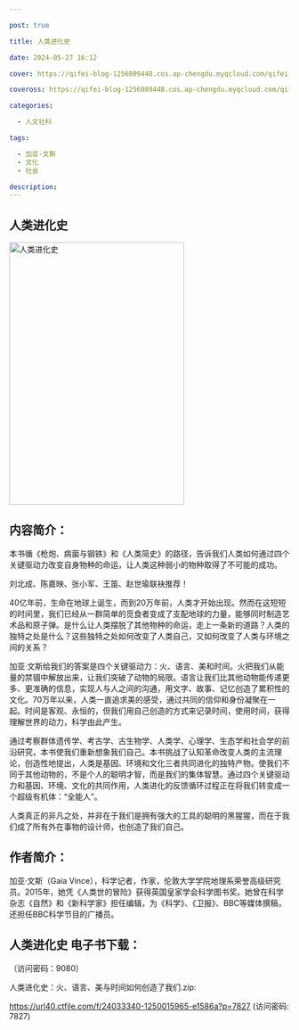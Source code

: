 ```yaml
---

post: true

title: 人类进化史

date: 2024-05-27 16:12

cover: https://qifei-blog-1256009448.cos.ap-chengdu.myqcloud.com/qifei-blog/65f39a529f345e8d03ca0d02.jpg

coveross: https://qifei-blog-1256009448.cos.ap-chengdu.myqcloud.com/qifei-blog/65f39a529f345e8d03ca0d02.jpg

categories:

  - 人文社科

tags:

  - 加亚·文斯
  - 文化
  - 社会

description:
---
```


## 人类进化史
<img alt="人类进化史 " class="aligncenter loading" data-was-processed="true" decoding="async" fetchpriority="high" height="471" src="https://qifei-blog-1256009448.cos.ap-chengdu.myqcloud.com/qifei-blog/65f39a529f345e8d03ca0d02.jpg " style="cursor: zoom-in;" width="314"/>

## 内容简介：

本书循《枪炮、病菌与钢铁》和《人类简史》的路径，告诉我们人类如何通过四个关键驱动力改变自身物种的命运，让人类这种弱小的物种取得了不可能的成功。

刘北成、陈嘉映、张小军、王笛、赵世瑜联袂推荐！

40亿年前，生命在地球上诞生，而到20万年前，人类才开始出现。然而在这短短的时间里，我们已经从一群简单的觅食者变成了支配地球的力量，能够同时制造艺术品和原子弹。是什么让人类摆脱了其他物种的命运，走上一条新的道路？人类的独特之处是什么？这些独特之处如何改变了人类自己，又如何改变了人类与环境之间的关系？

加亚·文斯给我们的答案是四个关键驱动力：火、语言、美和时间。火把我们从能量的禁锢中解放出来，让我们突破了动物的局限。语言让我们比其他动物能传递更多、更准确的信息，实现人与人之间的沟通，用文字、故事、记忆创造了累积性的文化。70万年以来，人类一直追求美的感受，通过共同的信仰和身份凝聚在一起。时间是客观、永恒的，但我们用自己创造的方式来记录时间，使用时间，获得理解世界的动力，科学由此产生。

通过考察群体遗传学、考古学、古生物学、人类学、心理学、生态学和社会学的前沿研究，本书使我们重新想象我们自己。本书挑战了认知革命改变人类的主流理论，创造性地提出，人类是基因、环境和文化三者共同进化的独特产物。使我们不同于其他动物的，不是个人的聪明才智，而是我们的集体智慧。通过四个关键驱动力和基因、环境、文化的共同作用，人类进化的反馈循环过程正在将我们转变成一个超级有机体：“全能人”。

人类真正的非凡之处，并非在于我们是拥有强大的工具的聪明的黑猩猩，而在于我们成了所有外在事物的设计师，也创造了我们自己。

## 作者简介：

加亚·文斯（Gaia Vince），科学记者，作家，伦敦大学学院地理系荣誉高级研究员。2015年，她凭《人类世的冒险》获得英国皇家学会科学图书奖。她曾在科学杂志《自然》和《新科学家》担任编辑，为《科学》、《卫报》、BBC等媒体撰稿，还担任BBC科学节目的广播员。

## 人类进化史 电子书下载：

 （访问密码：9080）

人类进化史：火、语言、美与时间如何创造了我们.zip: 

https://url40.ctfile.com/f/24033340-1250015965-e1586a?p=7827 (访问密码: 7827)
